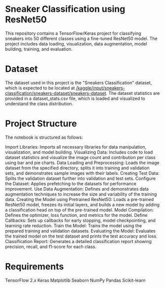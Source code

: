 # Sneaker Classification using ResNet50
This repository contains a TensorFlow/Keras project for classifying sneakers into 50 different classes using a fine-tuned ResNet50 model. The project includes data loading, visualization, data augmentation, model building, training, and evaluation.

# Dataset
The dataset used in this project is the "Sneakers Classification" dataset, which is expected to be located at [/kaggle/input/sneakers-classification/sneakers-dataset/sneakers-dataset](https://www.kaggle.com/datasets/nikolasgegenava/sneakers-classification). The dataset statistics are provided in a dataset_stats.csv file, which is loaded and visualized to understand the class distribution.

# Project Structure
The notebook is structured as follows:

Import Libraries: Imports all necessary libraries for data manipulation, visualization, and model building.
Visualizing Data: Includes code to load dataset statistics and visualize the image count and contribution per class using bar and pie charts.
Data Loading and Preprocessing: Loads the image dataset from the specified directory, splits it into training and validation sets, and demonstrates sample images with their labels.
Creating Test Data: Splits the validation dataset further into validation and test sets.
Configure the Dataset: Applies prefetching to the datasets for performance improvement.
Use Data Augmentation: Defines and demonstrates data augmentation techniques to increase the size and variability of the training data.
Creating the Model using Pretrained ResNet50: Loads a pre-trained ResNet50 model, freezes its initial layers, and builds a new model by adding a classification head on top of the pre-trained model.
Model Compilation: Defines the optimizer, loss function, and metrics for the model.
Define Callbacks: Sets up callbacks for early stopping, model checkpointing, and learning rate reduction.
Train the Model: Trains the model using the prepared training and validation datasets.
Evaluating the Model: Evaluates the trained model on the test dataset and prints the test accuracy and loss.
Classification Report: Generates a detailed classification report showing precision, recall, and f1-score for each class.
# Requirements
TensorFlow 2.x
Keras
Matplotlib
Seaborn
NumPy
Pandas
Scikit-learn
